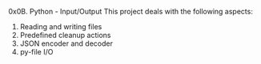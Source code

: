0x0B. Python - Input/Output
This project deals with the following aspects:
1. Reading and writing files
2. Predefined cleanup actions
3. JSON encoder and decoder
4. py-file I/O
